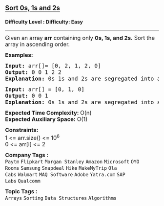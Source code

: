 <h2><a href="https://www.geeksforgeeks.org/problems/sort-an-array-of-0s-1s-and-2s4231/1">Sort 0s, 1s and 2s</a></h2><h3>Difficulty Level : Difficulty: Easy</h3><hr><div class="problems_problem_content__Xm_eO" style="user-select: auto;"><p style="user-select: auto;"><span style="font-size: 18px; user-select: auto;">Given an array <strong style="user-select: auto;">arr</strong> containing only <strong style="user-select: auto;">0s, 1s, and 2s.</strong> Sort the array in ascending order.</span></p>
<p style="user-select: auto;"><span style="font-size: 18px; user-select: auto;"><strong style="user-select: auto;">Examples:</strong></span></p>
<pre style="user-select: auto;"><span style="font-size: 18px; user-select: auto;"><strong style="user-select: auto;">Input: </strong>arr[]= [0, 2, 1, 2, 0]
<strong style="user-select: auto;">Output: </strong>0 0 1 2 2
<strong style="user-select: auto;">Explanation: </strong>0s 1s and 2s are segregated into ascending order.</span></pre>
<pre style="user-select: auto;"><span style="font-size: 18px; user-select: auto;"><strong style="user-select: auto;">Input: </strong>arr[] = [0, 1, 0]
<strong style="user-select: auto;">Output: </strong>0 0 1
<strong style="user-select: auto;">Explanation: </strong>0s 1s and 2s are segregated into ascending order.</span></pre>
<p style="user-select: auto;"><span style="font-size: 18px; user-select: auto;"><strong style="user-select: auto;">Expected Time Complexity: </strong>O(n)<br style="user-select: auto;"><strong style="user-select: auto;">Expected Auxiliary Space:</strong> O(1)</span></p>
<p style="user-select: auto;"><span style="font-size: 18px; user-select: auto;"><strong style="user-select: auto;">Constraints:</strong><br style="user-select: auto;">1 &lt;= arr.size() &lt;= 10<sup style="user-select: auto;">6</sup><br style="user-select: auto;">0 &lt;= arr[i] &lt;= 2</span></p></div><p><span style=font-size:18px><strong>Company Tags : </strong><br><code>Paytm</code>&nbsp;<code>Flipkart</code>&nbsp;<code>Morgan Stanley</code>&nbsp;<code>Amazon</code>&nbsp;<code>Microsoft</code>&nbsp;<code>OYO Rooms</code>&nbsp;<code>Samsung</code>&nbsp;<code>Snapdeal</code>&nbsp;<code>Hike</code>&nbsp;<code>MakeMyTrip</code>&nbsp;<code>Ola Cabs</code>&nbsp;<code>Walmart</code>&nbsp;<code>MAQ Software</code>&nbsp;<code>Adobe</code>&nbsp;<code>Yatra.com</code>&nbsp;<code>SAP Labs</code>&nbsp;<code>Qualcomm</code>&nbsp;<br><p><span style=font-size:18px><strong>Topic Tags : </strong><br><code>Arrays</code>&nbsp;<code>Sorting</code>&nbsp;<code>Data Structures</code>&nbsp;<code>Algorithms</code>&nbsp;